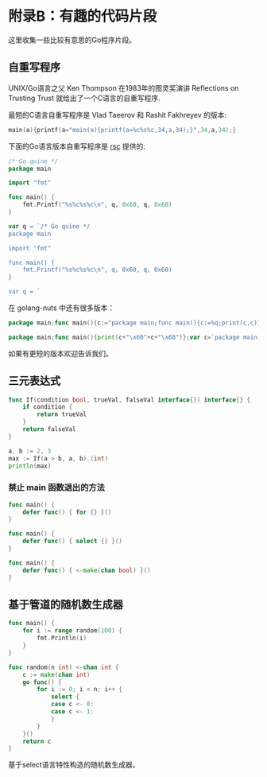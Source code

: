 # 附录B：有趣的代码片段

这里收集一些比较有意思的Go程序片段。

## 自重写程序

UNIX/Go语言之父 Ken Thompson 在1983年的图灵奖演讲 Reflections on Trusting Trust 就给出了一个C语言的自重写程序.

最短的C语言自重写程序是 Vlad Taeerov 和 Rashit Fakhreyev 的版本:

```c
main(a){printf(a="main(a){printf(a=%c%s%c,34,a,34);}",34,a,34);}
```

下面的Go语言版本自重写程序是 [rsc](https://research.swtch.com/zip) 提供的:

```go
/* Go quine */
package main

import "fmt"

func main() {
	fmt.Printf("%s%c%s%c\n", q, 0x60, q, 0x60)
}

var q = `/* Go quine */
package main

import "fmt"

func main() {
	fmt.Printf("%s%c%s%c\n", q, 0x60, q, 0x60)
}

var q = `
```

在 golang-nuts 中还有很多版本：

```go
package main;func main(){c:="package main;func main(){c:=%q;print(c,c)}";print(c,c)}
```

```go
package main;func main(){print(c+"\x60"+c+"\x60")};var c=`package main;func main(){print(c+"\x60"+c+"\x60")};var c=`
```

如果有更短的版本欢迎告诉我们。

## 三元表达式

```go
func If(condition bool, trueVal, falseVal interface{}) interface{} {
	if condition {
		return trueVal
	}
	return falseVal
}

a, b := 2, 3
max := If(a > b, a, b).(int)
println(max)
```

### 禁止 main 函数退出的方法

```go
func main() {
	defer func() { for {} }()
}

func main() {
	defer func() { select {} }()
}

func main() {
	defer func() { <-make(chan bool) }()
}
```

## 基于管道的随机数生成器

```go
func main() {
	for i := range random(100) {
		fmt.Println(i)
	}
}

func random(n int) <-chan int {
	c := make(chan int)
	go func() {
		for i := 0; i < n; i++ {
			select {
			case c <- 0:
			case c <- 1:
			}
		}
	}()
	return c
}
```

基于select语言特性构造的随机数生成器。
